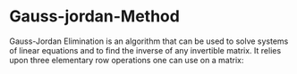 # Gauss-jordan-Method
Gauss-Jordan Elimination is an algorithm that can be used to solve systems of linear equations and to find the inverse of any invertible matrix. It relies upon three elementary row operations one can use on a matrix: 
